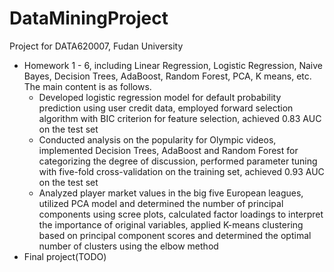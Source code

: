 # DataMiningProject
Project for DATA620007, Fudan University
* Homework 1 - 6, including Linear Regression, Logistic Regression, Naive Bayes, Decision Trees, AdaBoost, Random Forest, PCA, K means, etc. The main content is as follows.
    * Developed logistic regression model for default probability prediction using user credit data, employed forward selection algorithm with BIC criterion for feature selection, achieved 0.83 AUC on the test set
    * Conducted analysis on the popularity for Olympic videos, implemented Decision Trees, AdaBoost and Random Forest for categorizing the degree of discussion, performed parameter tuning with five-fold cross-validation on the training set, achieved 0.93 AUC on the test set
    * Analyzed player market values in the big five European leagues, utilized PCA model and determined the number of principal components using scree plots, calculated factor loadings to interpret the importance of original variables, applied K-means clustering based on principal component scores and determined the optimal number of clusters using the elbow method
* Final project(TODO)